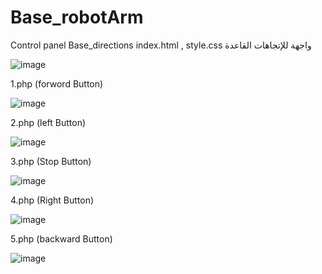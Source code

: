 # Base_robotArm
Control panel  Base_directions
index.html , style.css
واجهة للإتجاهات القاعدة 



![image](https://user-images.githubusercontent.com/80922570/123279322-68d64d00-d510-11eb-9c1a-a0163a22e9a8.png)





1.php  (forword Button)



![image](https://user-images.githubusercontent.com/80922570/123279677-bfdc2200-d510-11eb-90f9-484142da8df2.png)






2.php (left Button)


![image](https://user-images.githubusercontent.com/80922570/123280028-19dce780-d511-11eb-9146-cdb1ec9ab116.png)




3.php (Stop Button)



![image](https://user-images.githubusercontent.com/80922570/123280271-53adee00-d511-11eb-9526-59363d700318.png)





4.php (Right Button)




![image](https://user-images.githubusercontent.com/80922570/123280997-f8c8c680-d511-11eb-8361-810095b4d302.png)





5.php (backward Button)




![image](https://user-images.githubusercontent.com/80922570/123281233-2e6daf80-d512-11eb-94e6-058b8d28a68f.png)





